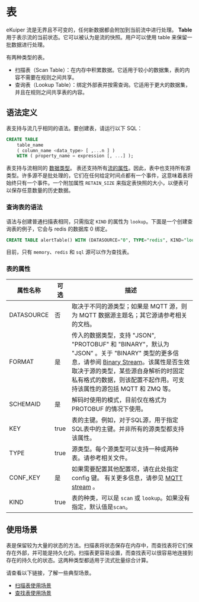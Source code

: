 # 表

eKuiper 流是无界且不可变的，任何新数据都会附加到当前流中进行处理。 **Table** 用于表示流的当前状态。它可以被认为是流的快照。用户可以使用 table 来保留一批数据进行处理。

有两种类型的表。

- 扫描表（Scan Table）：在内存中积累数据。它适用于较小的数据集，表的内容不需要在规则之间共享。
- 查询表（Lookup Table）：绑定外部表并按需查询。它适用于更大的数据集，并且在规则之间共享表的内容。

## 语法定义

表支持与流几乎相同的语法。要创建表，请运行以下 SQL：
```sql
CREATE TABLE   
    table_name   
    ( column_name <data_type> [ ,...n ] )
    WITH ( property_name = expression [, ...] );
```

表支持与流相同的 [数据类型](../streams/overview.md#流定义中的模式)。
表还支持所有[流的属性](../streams/overview.md#流属性)。因此，表中也支持所有源类型。许多源不是批处理的，它们在任何给定时间点都有一个事件，这意味着表将始终只有一个事件。一个附加属性 `RETAIN_SIZE` 来指定表快照的大小，以便表可以保存任意数量的历史数据。

### 查询表的语法

语法与创建普通扫描表相同，只需指定 `KIND` 的属性为 `lookup`。下面是一个创建查询表的例子，它会与 redis 的数据库 0 绑定。

```sql
CREATE TABLE alertTable() WITH (DATASOURCE="0", TYPE="redis", KIND="lookup")
```

目前，只有 `memory`、`redis` 和 `sql` 源可以作为查找表。

### 表的属性

| 属性名称       | 可选   | 描述                                                                                                                                                                                            |
|------------|------|-----------------------------------------------------------------------------------------------------------------------------------------------------------------------------------------------|
| DATASOURCE | 否    | 取决于不同的源类型；如果是 MQTT 源，则为 MQTT 数据源主题名；其它源请参考相关的文档。                                                                                                                                              |
| FORMAT     | 是    | 传入的数据类型，支持 "JSON", "PROTOBUF" 和 "BINARY"，默认为 "JSON" 。关于 "BINARY" 类型的更多信息，请参阅 [Binary Stream](../streams/overview.md#二进制流)。该属性是否生效取决于源的类型，某些源自身解析的时固定私有格式的数据，则该配置不起作用。可支持该属性的源包括 MQTT 和 ZMQ 等。 |
| SCHEMAID   | 是    | 解码时使用的模式，目前仅在格式为 PROTOBUF 的情况下使用。                                                                                                                                                             |
| KEY        | true | 表的主键。例如，对于SQL源，用于指定SQL表中的主键。并非所有的源类型都支持该属性。                                                                                                                                                   |
| TYPE       | true | 源类型。每个源类型可以支持一种或两种表。请参考相关文件。                                                                                                                                                                  |
| CONF_KEY   | 是    | 如果需要配置其他配置项，请在此处指定 config 键。 有关更多信息，请参见 [MQTT stream](../sources/builtin/mqtt.md) 。                                                                                                           |
| KIND       | true | 表的种类，可以是 `scan` 或 `lookup`。如果没有指定，默认值是`scan`。                                                                                                                                                 |

## 使用场景

表是保留较为大量的状态的方法。扫描表将状态保存在内存中，而查找表将它们保存在外部，并可能是持久化的。扫描表更容易设置，而查找表可以很容易地连接到存在的持久化的状态。这两种类型都适用于流式批量综合计算。

请查看以下链接，了解一些典型场景。
- [扫描表使用场景](scan.md)
- [查找表使用场景](lookup.md)